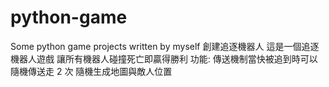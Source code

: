 # python-game
Some python game projects written by myself
創建追逐機器人
這是一個追逐機器人遊戲
讓所有機器人碰撞死亡即贏得勝利
功能:
傳送機制當快被追到時可以隨機傳送走 2 次
隨機生成地圖與敵人位置
